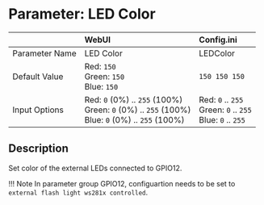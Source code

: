 # Parameter: LED Color

|                   | WebUI               | Config.ini
|:---               |:---                 |:----
| Parameter Name    | LED Color           | LEDColor
| Default Value     | Red: `150`<br>Green: `150`<br>Blue: `150` | `150 150 150`
| Input Options     | Red: `0` (0%) .. `255` (100%)<br>Green: `0` (0%) .. `255` (100%)<br>Blue: `0` (0%) .. `255` (100%) | Red: `0` .. `255`<br>Green: `0` .. `255`<br>Blue: `0` .. `255`


## Description

Set color of the external LEDs connected to GPIO12.


!!! Note
    In parameter group GPIO12, configuartion needs to be set to `external flash light ws281x controlled`.
